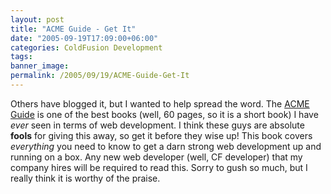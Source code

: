 ```yaml
---
layout: post
title: "ACME Guide - Get It"
date: "2005-09-19T17:09:00+06:00"
categories: ColdFusion Development 
tags: 
banner_image: 
permalink: /2005/09/19/ACME-Guide-Get-It
---
```


Others have blogged it, but I wanted to help spread the word. The <a href="http://www.stephencollins.org/acme/">ACME Guide</a> is one of the best books (well, 60 pages, so it is a short book) I have <i>ever</i> seen in terms of web development. I think these guys are absolute <b>fools</b> for giving this away, so get it before they wise up! This book covers <i>everything</i> you need to know to get a darn strong web development up and running on a box. Any new web developer (well, CF developer) that my company hires will be required to read this. Sorry to gush so much, but I really think it is worthy of the praise.